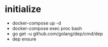 # initialize
- docker-compose up -d
- docker-compose exec proc bash
- go get -u github.com/golang/dep/cmd/dep
- dep ensure
